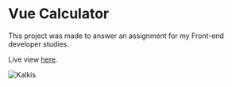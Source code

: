 # Vue Calculator

This project was made to answer an assignment for my Front-end developer studies.

Live view [here](https://unrivaled-basbousa-19e1d2.netlify.app/).

![Kalkis](https://user-images.githubusercontent.com/111376082/200185626-59cfde13-d9cc-4881-b225-4d74a71ed41a.png)
